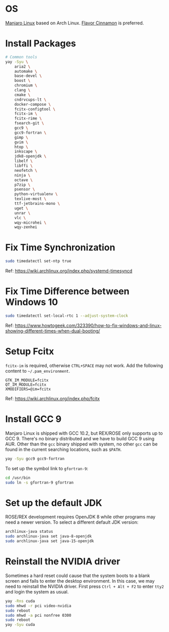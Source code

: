 # OS

[Manjaro Linux](https://manjaro.org/) based on Arch Linux.
[Flavor Cinnamon](https://manjaro.org/download/#cinnamon) is preferred.

# Install Packages

```bash
# Common tools
yay -Syu \
    aria2 \
    automake \
    base-devel \
    boost \
    chromium \
    clang \
    cmake \
    cndrvcups-lt \
    docker-compose \
    fcitx-configtool \
    fcitx-im \
    fcitx-rime \
    fsearch-git \
    gcc9 \
    gcc9-fortran \
    gimp \
    gvim \
    htop \
    inkscape \
    jdk8-openjdk \
    libelf \
    libffi \
    neofetch \
    ninja \
    octave \
    p7zip \
    psensor \
    python-virtualenv \
    texlive-most \
    ttf-jetbrains-mono \
    uget \
    unrar \
    vlc \
    wqy-microhei \
    wqy-zenhei
```

# Fix Time Synchronization

```bash
sudo timedatectl set-ntp true
```
Ref: https://wiki.archlinux.org/index.php/systemd-timesyncd

# Fix Time Difference between Windows 10

```bash
sudo timedatectl set-local-rtc 1 --adjust-system-clock
```
Ref: https://www.howtogeek.com/323390/how-to-fix-windows-and-linux-showing-different-times-when-dual-booting/

# Setup Fcitx

`fcitx-im` is required, otherwise `CTRL+SPACE` may not work. Add the following content to `~/.pam_environment`.
```
GTK_IM_MODULE=fcitx
QT_IM_MODULE=fcitx
XMODIFIERS=@im=fcitx
```
Ref: https://wiki.archlinux.org/index.php/fcitx

# Install GCC 9

Manjaro Linux is shipped with GCC 10.2, but REX/ROSE only supports up to GCC 9. There's no binary distributed and we have to build GCC 9 using AUR. Other than the `gcc` binary shipped with system, no other `gcc` can be found in the current searching locations, such as `$PATH`.

```bash
yay -Syu gcc9 gcc9-fortran
```
To set up the symbol link to `gfortran-9`:

```bash
cd /usr/bin
sudo ln -s gfortran-9 gfortran
```

# Set up the default JDK

ROSE/REX development requires OpenJDK 8 while other programs may need a newer version. To select a different default JDK version:

```bash
archlinux-java status
sudo archlinux-java set java-8-openjdk
sudo archlinux-java set java-15-openjdk
```

# Reinstall the NVIDIA driver

Sometimes a hard reset could cause that the system boots to a blank screen and fails to enter the desktop environment. In this case, we may need to reinstall the NVIDIA driver. First press `Ctrl + Alt + F2` to enter `tty2` and login the system as usual.

```bash
yay -Rns cuda
sudo mhwd -r pci video-nvidia
sudo reboot
sudo mhwd -a pci nonfree 0300
sudo reboot
yay -Syu cuda
```
